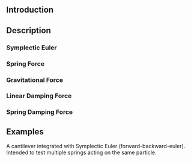 ## Introduction 

## Description

### Symplectic Euler
### Spring Force
### Gravitational Force
### Linear Damping Force
### Spring Damping Force



## Examples
A cantilever integrated with Symplectic Euler (forward-backward-euler). Intended to test multiple springs acting on the same particle.

